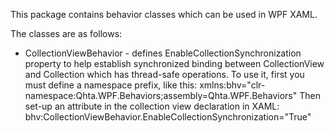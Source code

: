 ﻿This package contains behavior classes which can be used in WPF XAML. 

The classes are as follows:
* CollectionViewBehavior - defines EnableCollectionSynchronization property to help establish synchronized binding
 between CollectionView and Collection which has thread-safe operations. To use it,
 first you must define a namespace prefix, like this:
         xmlns:bhv="clr-namespace:Qhta.WPF.Behaviors;assembly=Qhta.WPF.Behaviors"
 Then set-up an attribute in the collection view declaration in XAML:
         bhv:CollectionViewBehavior.EnableCollectionSynchronization="True"
